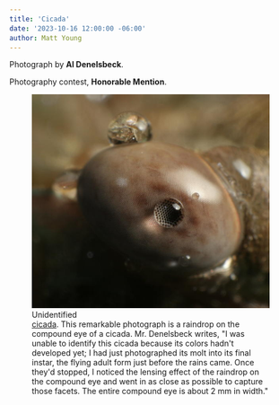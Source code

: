 ```yaml
---
title: 'Cicada'
date: '2023-10-16 12:00:00 -06:00'
author: Matt Young
---
```


Photograph by <strong>Al Denelsbeck</strong>.

Photography contest, <strong>Honorable Mention</strong>.

<figure>
<img src="/uploads/2023/Denelsbeck.Unidentified_cicada.jpg" alt="Cicada"/>
Unidentified <figcaption><a href="https://en.wikipedia.org/wiki/Cicada">cicada</a>. This remarkable photograph is a raindrop on the compound eye of a cicada. Mr. Denelsbeck writes, "I was unable to identify this cicada because its colors hadn't developed yet; I had just photographed its molt into its final instar, the flying adult form just before the rains came. Once they'd stopped, I noticed the lensing effect of the raindrop on the compound eye and went in as close as possible to capture those facets. The entire compound eye is about 2&nbsp;mm in width."</figcaption>
</figure>
